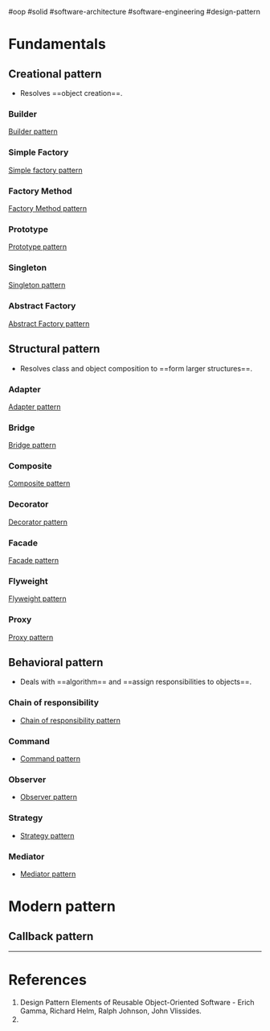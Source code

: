 #oop #solid #software-architecture #software-engineering #design-pattern 

# Fundamentals
## Creational pattern
- Resolves ==object creation==.
### Builder
[Builder pattern](Builder%20pattern.md)

### Simple Factory
[Simple factory pattern](Simple%20factory%20pattern.md)

### Factory Method
[Factory Method pattern](Factory%20Method%20pattern.md)

### Prototype
[Prototype pattern](Prototype%20pattern.md)

### Singleton
[Singleton pattern](Singleton%20pattern.md)

### Abstract Factory
[Abstract Factory pattern](Abstract%20Factory%20pattern.md)

## Structural pattern
- Resolves class and object composition to ==form larger structures==.
### Adapter
[Adapter pattern](Adapter%20pattern.md)

### Bridge
[Bridge pattern](Bridge%20pattern.md)

### Composite
[Composite pattern](Composite%20pattern.md)

### Decorator
[Decorator pattern](Decorator%20pattern.md)

### Facade
[Facade pattern](Facade%20pattern.md)

### Flyweight
[Flyweight pattern](Flyweight%20pattern.md)
### Proxy
[Proxy pattern](Proxy%20pattern.md)

## Behavioral pattern
- Deals with ==algorithm== and ==assign responsibilities to objects==.
### Chain of responsibility
- [Chain of responsibility pattern](Chain%20of%20responsibility%20pattern.md)
### Command
- [Command pattern](Command%20pattern.md)
### Observer
- [Observer pattern](Observer%20pattern.md)
### Strategy
- [Strategy pattern](Strategy%20pattern.md)
### Mediator
- [Mediator pattern](Mediator%20pattern.md)

# Modern pattern
## Callback pattern

---
# References
1. Design Pattern Elements of Reusable Object-Oriented Software - Erich Gamma, Richard Helm, Ralph Johnson, John Vlissides.
2. 







